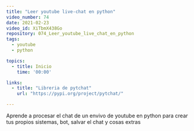 ```yaml
---
title: "Leer youtube live-chat en python"
video_number: 74
date: 2021-02-23
video_id: XiTbmX438Go
repository: 074_Leer_youtube_live_chat_en_python
tags:
  - youtube
  - python

topics:
  - title: Inicio
    time: '00:00'

links:
  - title: "Libreria de pytchat"
    url: "https://pypi.org/project/pytchat/"

---
```


Aprende a procesar el chat de un envivo de youtube en python para crear tus propios sistemas, bot, salvar el chat y cosas extras
